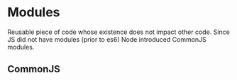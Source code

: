 # Modules

Reusable piece of code whose existence does not impact other code. Since JS did not have modules (prior to es6) Node introduced CommonJS modules.

## CommonJS


